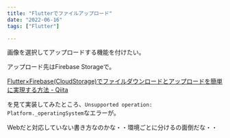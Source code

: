```yaml
---
title: "Flutterでファイルアップロード"
date: "2022-06-16"
tags: ["Flutter"]

---
```


画像を選択してアップロードする機能を付けたい。

アップロード先はFirebase Storageで。

[Flutter×Firebase(CloudStorage)でファイルダウンロードとアップロードを簡単に実現する方法 - Qiita](https://qiita.com/kazutxt/items/de764db4c9ffb2ee935a)

を見て実装してみたところ、`Unsupported operation: Platform._operatingSystem`なエラーが。

Webだと対応していない書き方なのかな・・環境ごとに分けるの面倒だな・・
